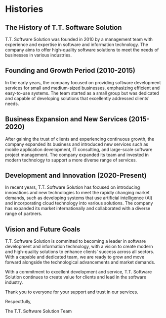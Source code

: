 # Histories

## The History of T.T. Software Solution

T.T. Software Solution was founded in 2010 by a management team with experience and expertise in software and information technology. The company aims to offer high-quality software solutions to meet the needs of businesses in various industries.

## Founding and Growth Period (2010-2015)
In the early years, the company focused on providing software development services for small and medium-sized businesses, emphasizing efficient and easy-to-use systems. The team started as a small group but was dedicated and capable of developing solutions that excellently addressed clients' needs.

## Business Expansion and New Services (2015-2020)
After gaining the trust of clients and experiencing continuous growth, the company expanded its business and introduced new services such as mobile application development, IT consulting, and large-scale software project management. The company expanded its team and invested in modern technology to support a more diverse range of services.

## Development and Innovation (2020-Present)
In recent years, T.T. Software Solution has focused on introducing innovations and new technologies to meet the rapidly changing market demands, such as developing systems that use artificial intelligence (AI) and incorporating cloud technology into various solutions. The company has expanded its market internationally and collaborated with a diverse range of partners.

## Vision and Future Goals
T.T. Software Solution is committed to becoming a leader in software development and information technology, with a vision to create modern and high-quality solutions to enhance clients' success across all sectors. With a capable and dedicated team, we are ready to grow and move forward alongside the technological advancements and market demands.

With a commitment to excellent development and service, T.T. Software Solution continues to create value for clients and lead in the software industry.

Thank you to everyone for your support and trust in our services.

Respectfully,

The T.T. Software Solution Team